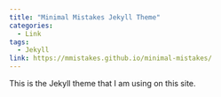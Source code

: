 ```yaml
---
title: "Minimal Mistakes Jekyll Theme"
categories:
  - Link
tags:
  - Jekyll
link: https://mmistakes.github.io/minimal-mistakes/
---
```


This is the Jekyll theme that I am using on this site.